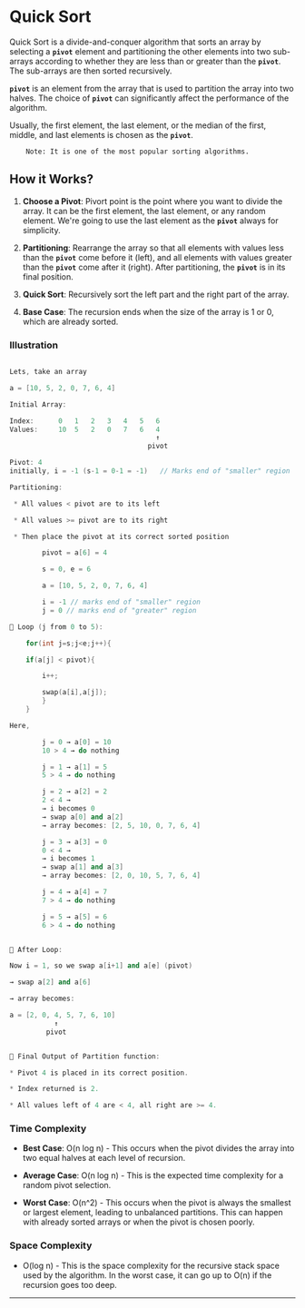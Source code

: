 # Quick Sort

Quick Sort is a divide-and-conquer algorithm that sorts an array by selecting a **`pivot`** element and partitioning the other elements into two sub-arrays according to whether they are less than or greater than the **`pivot`**. The sub-arrays are then sorted recursively.

**`pivot`** is an element from the array that is used to partition the array into two halves. The choice of **`pivot`** can significantly affect the performance of the algorithm.

Usually, the first element, the last element, or the median of the first, middle, and last elements is chosen as the **`pivot`**.

        Note: It is one of the most popular sorting algorithms.

## How it Works?

1. **Choose a Pivot**: Pivort point is the point where you want to divide the array. It can be the first element, the last element, or any random element. We're going to use the last element as the **`pivot`** always for simplicity.

2. **Partitioning**: Rearrange the array so that all elements with values less than the **`pivot`** come before it (left), and all elements with values greater than the **`pivot`** come after it (right). After partitioning, the **`pivot`** is in its final position.

3. **Quick Sort**: Recursively sort the left part and the right part of the array.

4. **Base Case**: The recursion ends when the size of the array is 1 or 0, which are already sorted.

### Illustration

```cpp

Lets, take an array

a = [10, 5, 2, 0, 7, 6, 4]

Initial Array:

Index:      0   1   2   3   4   5   6
Values:     10  5   2   0   7   6   4
                                    ↑
                                  pivot

Pivot: 4
initially, i = -1 (s-1 = 0-1 = -1)   // Marks end of "smaller" region

Partitioning:

 * All values < pivot are to its left

 * All values >= pivot are to its right

 * Then place the pivot at its correct sorted position

        pivot = a[6] = 4

        s = 0, e = 6

        a = [10, 5, 2, 0, 7, 6, 4]

        i = -1 // marks end of "smaller" region
        j = 0 // marks end of "greater" region

🔁 Loop (j from 0 to 5):

    for(int j=s;j<e;j++){

    if(a[j] < pivot){

        i++;

        swap(a[i],a[j]);
        }
    }

Here,

        j = 0 → a[0] = 10
        10 > 4 → do nothing

        j = 1 → a[1] = 5
        5 > 4 → do nothing

        j = 2 → a[2] = 2
        2 < 4 →
        → i becomes 0
        → swap a[0] and a[2]
        → array becomes: [2, 5, 10, 0, 7, 6, 4]

        j = 3 → a[3] = 0
        0 < 4 →
        → i becomes 1
        → swap a[1] and a[3]
        → array becomes: [2, 0, 10, 5, 7, 6, 4]

        j = 4 → a[4] = 7
        7 > 4 → do nothing

        j = 5 → a[5] = 6
        6 > 4 → do nothing


🔁 After Loop:

Now i = 1, so we swap a[i+1] and a[e] (pivot)

→ swap a[2] and a[6]

→ array becomes:

a = [2, 0, 4, 5, 7, 6, 10]
           ↑
         pivot


📌 Final Output of Partition function:

* Pivot 4 is placed in its correct position.

* Index returned is 2.

* All values left of 4 are < 4, all right are >= 4.

```

### Time Complexity

- **Best Case**: O(n log n) - This occurs when the pivot divides the array into two equal halves at each level of recursion.

- **Average Case**: O(n log n) - This is the expected time complexity for a random pivot selection.

- **Worst Case**: O(n^2) - This occurs when the pivot is always the smallest or largest element, leading to unbalanced partitions. This can happen with already sorted arrays or when the pivot is chosen poorly.

### Space Complexity

- O(log n) - This is the space complexity for the recursive stack space used by the algorithm. In the worst case, it can go up to O(n) if the recursion goes too deep.

---
